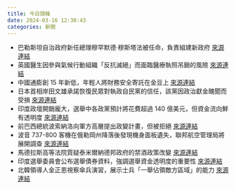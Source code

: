 ```yaml
---
title: 今日頭條
date: 2024-03-16 12:38:43
categories: 新聞            
---
```

- 巴勒斯坦自治政府新任總理穆罕默德·穆斯塔法被任命，負責組建新政府 [來源連結](https://www.npr.org/2024/03/16/1238749172/who-is-mohammad-mustafa-prime-minister-palestinian-authority)
- 英國醫生因參與氣候行動組織「反抗滅絕」而面臨醫療執照吊銷的風險 [來源連結](https://www.theguardian.com/environment/2024/mar/16/uk-doctors-involved-in-climate-protests-face-threat-of-being-struck-off)
- 中國通膨創 15 年新低，年輕人將財務安全寄託在金豆上 [來源連結](https://www.japantimes.co.jp/business/2024/03/16/gold-beans-china-deflation/)
- 日本首相岸田文雄承諾恢復民眾對執政自民黨的信任，該黨因政治獻金醜聞而受損 [來源連結](https://www.japantimes.co.jp/news/2024/03/16/japan/politics/kishida-vows-ldp-revival/)
- 印度政壇開銷龐大，選舉中各政黨預計將花費超過 140 億美元，但資金流向鮮有透明度 [來源連結](https://www.japantimes.co.jp/news/2024/03/16/asia-pacific/politics/india-fuzzy-lines-money-politics/)
- 前巴西總統波索納洛向軍方高層提出政變計畫，但被拒絕 [來源連結](https://www.npr.org/2024/03/16/1238977863/bolsonaro-presented-plan-to-reverse-2022-election-brazilian-military-leaders-say)
- 波音 737-800 客機在俄勒岡州降落後發現機身面板遺失，聯邦航空管理局將展開調查 [來源連結](https://www.npr.org/2024/03/16/1238974671/panel-missing-boeing-plane-flight-california-oregon)
- 馬德拉斯高等法院質疑泰米爾納德邦政府的禁酒政策改變 [來源連結](https://www.thehindu.com/news/national/tamil-nadu/why-dont-you-boldly-amend-tn-prohibition-act-if-you-intend-a-paradigm-shift-in-liquor-policy-madras-high-court/article67957159.ece)
- 印度選舉委員會公布選舉債券資料，強調選舉資金透明度的重要性 [來源連結](https://www.thehindu.com/news/national/watch-electoral-bonds-who-were-the-biggest-donors/article67957454.ece)
- 北韓領導人金正恩視察傘兵演習，展示士兵「一舉佔領敵方區域」的能力 [來源連結](https://www.japantimes.co.jp/news/2024/03/16/asia-pacific/politics/north-korea-kim-paratroopers/)



